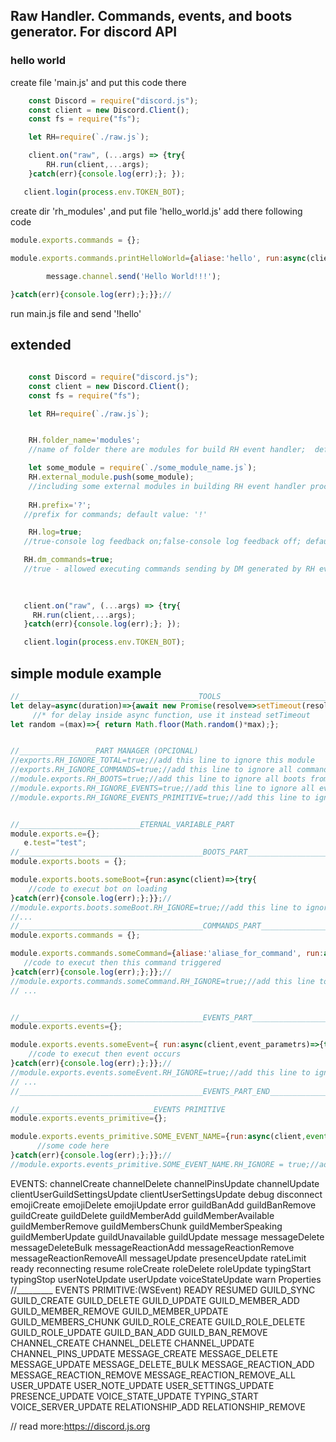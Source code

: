 ## Raw Handler. Commands, events, and boots generator. For discord API

### hello world
create file 'main.js' and put this code there
```js
    const Discord = require("discord.js");
    const client = new Discord.Client();
    const fs = require("fs");

    let RH=require(`./raw.js`);

    client.on("raw", (...args) => {try{
        RH.run(client,...args);
    }catch(err){console.log(err);}; });

   client.login(process.env.TOKEN_BOT);
```
create dir 'rh_modules' ,and put file 'hello_world.js' add there following code
```js
module.exports.commands = {};

module.exports.commands.printHelloWorld={aliase:'hello', run:async(client,message,args)=>{try{
    
        message.channel.send('Hello World!!!');

}catch(err){console.log(err);};}};//
```
run main.js file and send '!hello' 

## extended
```js

    const Discord = require("discord.js");
    const client = new Discord.Client();
    const fs = require("fs");

    let RH=require(`./raw.js`);


    RH.folder_name='modules';
    //name of folder there are modules for build RH event handler;  default value:'rh_modules'

    let some_module = require(`./some_module_name.js`);
    RH.external_module.push(some_module);
    //including some external modules in building RH event handler proccess
   
    RH.prefix='?';
   //prefix for commands; default value: '!'

    RH.log=true;
   //true-console log feedback on;false-console log feedback off; default value:'true'

   RH.dm_commands=true; 
   //true - allowed executing commands sending by DM generated by RH event handler; false - this commands not allowed; default value:false;
   

   
   client.on("raw", (...args) => {try{
     RH.run(client,...args);
   }catch(err){console.log(err);}; });

   client.login(process.env.TOKEN_BOT);
```

## simple module example
```js
//________________________________________TOOLS__________________________________________
let delay=async(duration)=>{await new Promise(resolve=>setTimeout(resolve,duration))}; 
     //* for delay inside async function, use it instead setTimeout
let random =(max)=>{ return Math.floor(Math.random()*max);};


//_________________PART MANAGER (OPCIONAL)
//exports.RH_IGNORE_TOTAL=true;//add this line to ignore this module 
//exports.RH_IGNORE_COMMANDS=true;//add this line to ignore all commands from this module
//module.exports.RH_BOOTS=true;//add this line to ignore all boots from this module
//module.exports.RH_IGNORE_EVENTS=true;//add this line to ignore all events from this module
//module.exports.RH_IGNORE_EVENTS_PRIMITIVE=true;//add this line to ignore all events_primitive from this module


//___________________________ETERNAL_VARIABLE_PART
module.exports.e={};
   e.test="test";
//_________________________________________BOOTS_PART___________________________________________________
module.exports.boots = {}; 

module.exports.boots.someBoot={run:async(client)=>{try{
    //code to execut bot on loading
}catch(err){console.log(err);};}};//
//module.exports.boots.someBoot.RH_IGNORE=true;//add this line to ignore this command
//...
//_________________________________________COMMANDS_PART_________________________________________________
module.exports.commands = {};

module.exports.commands.someCommand={aliase:'aliase_for_command', run:async(client,message,args)=>{try{
   //code to execut then this command triggered
}catch(err){console.log(err);};}};//
//module.exports.commands.someCommand.RH_IGNORE=true;//add this line to ignore this command
// ...


//_________________________________________EVENTS_PART_________________________________________________
module.exports.events={};

module.exports.events.someEvent={ run:async(client,event_parametrs)=>{try{
    //code to execut then event occurs
}catch(err){console.log(err);};}};//
//module.exports.events.someEvent.RH_IGNORE=true;//add this line to ignore this event trigger
// ...
//_________________________________________EVENTS_PART_END__________________________________________

//______________________________EVENTS PRIMITIVE
module.exports.events_primitive={};

module.exports.events_primitive.SOME_EVENT_NAME={run:async(client,event)=>{try{
      //some code here
}catch(err){console.log(err);};}};//
//module.exports.events_primitive.SOME_EVENT_NAME.RH_IGNORE = true;//add this line to ignore this primitive event trigger

```

   EVENTS:
channelCreate
channelDelete
channelPinsUpdate
channelUpdate
clientUserGuildSettingsUpdate
clientUserSettingsUpdate
debug
disconnect
emojiCreate
emojiDelete
emojiUpdate
error
guildBanAdd
guildBanRemove
guildCreate
guildDelete
guildMemberAdd
guildMemberAvailable
guildMemberRemove
guildMembersChunk
guildMemberSpeaking
guildMemberUpdate
guildUnavailable
guildUpdate
message
messageDelete
messageDeleteBulk
messageReactionAdd
messageReactionRemove
messageReactionRemoveAll
messageUpdate
presenceUpdate
rateLimit
ready
reconnecting
resume
roleCreate
roleDelete
roleUpdate
typingStart
typingStop
userNoteUpdate
userUpdate
voiceStateUpdate
warn
Properties
//_________
EVENTS PRIMITIVE:(WSEvent)
READY
RESUMED
GUILD_SYNC
GUILD_CREATE
GUILD_DELETE
GUILD_UPDATE
GUILD_MEMBER_ADD
GUILD_MEMBER_REMOVE
GUILD_MEMBER_UPDATE
GUILD_MEMBERS_CHUNK
GUILD_ROLE_CREATE
GUILD_ROLE_DELETE
GUILD_ROLE_UPDATE
GUILD_BAN_ADD
GUILD_BAN_REMOVE
CHANNEL_CREATE
CHANNEL_DELETE
CHANNEL_UPDATE
CHANNEL_PINS_UPDATE
MESSAGE_CREATE
MESSAGE_DELETE
MESSAGE_UPDATE
MESSAGE_DELETE_BULK
MESSAGE_REACTION_ADD
MESSAGE_REACTION_REMOVE
MESSAGE_REACTION_REMOVE_ALL
USER_UPDATE
USER_NOTE_UPDATE
USER_SETTINGS_UPDATE
PRESENCE_UPDATE
VOICE_STATE_UPDATE
TYPING_START
VOICE_SERVER_UPDATE
RELATIONSHIP_ADD
RELATIONSHIP_REMOVE

//
read more:https://discord.js.org

